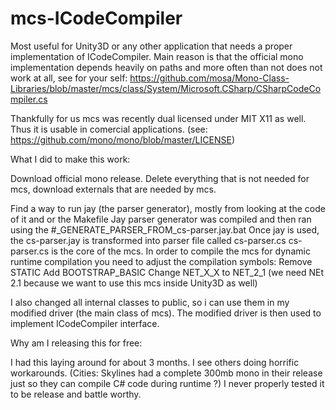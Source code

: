 # mcs-ICodeCompiler


Most useful for Unity3D or any other application that needs a proper implementation of ICodeCompiler. Main reason is that the official mono implementation depends heavily on paths and more often than not does not work at all, see for your self: https://github.com/mosa/Mono-Class-Libraries/blob/master/mcs/class/System/Microsoft.CSharp/CSharpCodeCompiler.cs

Thankfully for us mcs was recently dual licensed under MIT X11 as well. Thus it is usable in comercial applications. (see: https://github.com/mono/mono/blob/master/LICENSE)


What I did to make this work:

Download official mono release.
Delete everything that is not needed for mcs, download externals that are needed by mcs.

Find a way to run jay (the parser generator), mostly from looking at the code of it and or the Makefile
Jay parser generator was compiled and then ran using the #_GENERATE_PARSER_FROM_cs-parser.jay.bat
Once jay is used, the cs-parser.jay is transformed into parser file called cs-parser.cs
cs-parser.cs is the core of the mcs.
In order to compile the mcs for dynamic runtime compilation you need to adjust the compilation symbols:
Remove STATIC
Add BOOTSTRAP_BASIC
Change NET_X_X to NET_2_1 (we need NEt 2.1 because we want to use this mcs inside Unity3D as well)

I also changed all internal classes to public, so i can use them in my modified driver (the main class of mcs).
The modified driver is then used to implement ICodeCompiler interface.




Why am I releasing this for free:

I had this laying around for about 3 months.
I see others doing horrific workarounds. 
(Cities: Skylines had a complete 300mb mono in their release just so they can compile C# code during runtime ?)
I never properly tested it to be release and battle worthy.